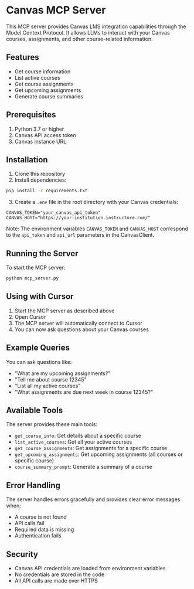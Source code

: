 # Canvas MCP Server

This MCP server provides Canvas LMS integration capabilities through the Model Context Protocol. It allows LLMs to interact with your Canvas courses, assignments, and other course-related information.

## Features

- Get course information
- List active courses
- Get course assignments
- Get upcoming assignments
- Generate course summaries

## Prerequisites

1. Python 3.7 or higher
2. Canvas API access token
3. Canvas instance URL

## Installation

1. Clone this repository
2. Install dependencies:
```bash
pip install -r requirements.txt
```

3. Create a `.env` file in the root directory with your Canvas credentials:
```
CANVAS_TOKEN="your_canvas_api_token"
CANVAS_HOST="https://your-institution.instructure.com/"
```

Note: The environment variables `CANVAS_TOKEN` and `CANVAS_HOST` correspond to the `api_token` and `api_url` parameters in the CanvasClient.

## Running the Server

To start the MCP server:

```bash
python mcp_server.py
```

## Using with Cursor

1. Start the MCP server as described above
2. Open Cursor
3. The MCP server will automatically connect to Cursor
4. You can now ask questions about your Canvas courses

## Example Queries

You can ask questions like:
- "What are my upcoming assignments?"
- "Tell me about course 12345"
- "List all my active courses"
- "What assignments are due next week in course 12345?"

## Available Tools

The server provides these main tools:

- `get_course_info`: Get details about a specific course
- `list_active_courses`: Get all your active courses
- `get_course_assignments`: Get assignments for a specific course
- `get_upcoming_assignments`: Get upcoming assignments (all courses or specific course)
- `course_summary_prompt`: Generate a summary of a course

## Error Handling

The server handles errors gracefully and provides clear error messages when:
- A course is not found
- API calls fail
- Required data is missing
- Authentication fails

## Security

- Canvas API credentials are loaded from environment variables
- No credentials are stored in the code
- All API calls are made over HTTPS 